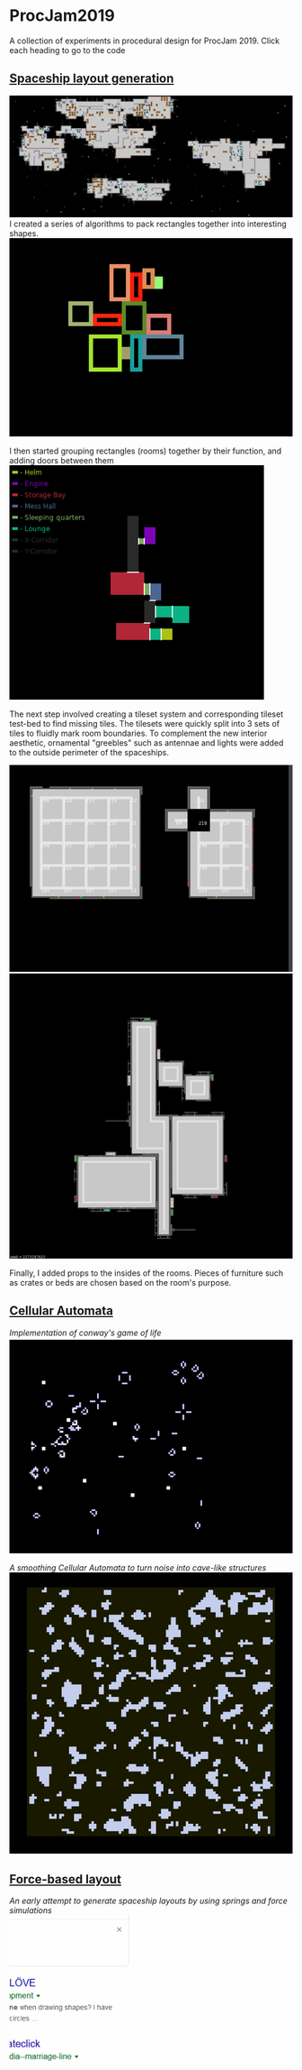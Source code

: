 # ProcJam2019

A collection of experiments in procedural design for ProcJam 2019. Click each heading to go to the code

## [Spaceship layout generation](room-layout-packing)
![screenshot](room-layout-packing/readme_screenie.png)
I created a series of algorithms to pack rectangles together into interesting shapes.
![initial algorithm](spaceship_random.gif)

I then started grouping rectangles (rooms) together by their function, and adding doors between them
![doors](spaceship_doors.gif)

The next step involved creating a tileset system and corresponding tileset test-bed to find missing tiles. The tilesets were quickly split into 3 sets of tiles to fluidly mark room boundaries.
To complement the new interior aesthetic, ornamental "greebles" such as antennae and lights were added to the outside perimeter of the spaceships.

![tileset](tileset_editor.gif)
![greebles](greeblies.gif)

Finally, I added props to the insides of the rooms. Pieces of furniture such as crates or beds are chosen based on the room's purpose.


## [Cellular Automata](cellular)
_Implementation of conway's game of life_
![gameoflife](gameoflife.gif)

_A smoothing Cellular Automata to turn noise into cave-like structures_
![cave generation](cave_gen.gif)

## [Force-based layout](room-layout-spring-sim)
_An early attempt to generate spaceship layouts by using springs and force simulations_
![spring layout](spring_fixed.gif)
